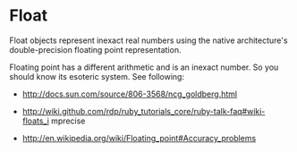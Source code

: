 # Float

Float objects represent inexact real numbers using the native architecture's
double-precision floating point representation.

Floating point has a different arithmetic and is an inexact number. So you
should know its esoteric system. See following:

*   http://docs.sun.com/source/806-3568/ncg_goldberg.html
*   http://wiki.github.com/rdp/ruby_tutorials_core/ruby-talk-faq#wiki-floats_i
    mprecise

*   http://en.wikipedia.org/wiki/Floating_point#Accuracy_problems
